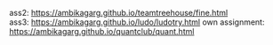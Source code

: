 ass2: https://ambikagarg.github.io/teamtreehouse/fine.html             
ass3: https://ambikagarg.github.io/ludo/ludotry.html
own assignment: https://ambikagarg.github.io/quantclub/quant.html
